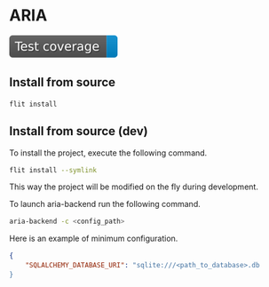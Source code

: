 # ARIA

![](https://github.com/mazzobeg/aria-backend/blob/badges/develop/coverage.svg)

## Install from source
```
flit install
```

## Install from source (dev)
To install the project, execute the following command.
```bash
flit install --symlink
```
This way the project will be modified on the fly during development.

To launch aria-backend run the following command.
```bash
aria-backend -c <config_path>
```

Here is an example of minimum configuration.
```json
{
    "SQLALCHEMY_DATABASE_URI": "sqlite:///<path_to_database>.db
}
```